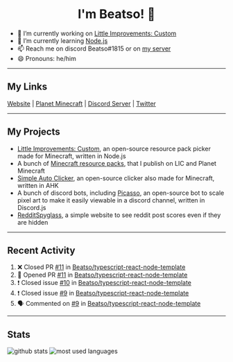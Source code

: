 <h1 align="center">I'm Beatso! 👋</h1>

- 🔭 I’m currently working on [Little Improvements: Custom](https://github.com/LittleImprovementsCustom/LittleImprovementsCustom)
- 🌱 I’m currently learning [Node.js](https://nodejs.org/)
- 📫 Reach me on discord Beatso#1815 or on [my server](https://discord.gg/bNcZjFe)
- 😄 Pronouns: he/him

---

## My Links
[Website](https://www.beatso.tk/) | 
[Planet Minecraft](https://www.planetminecraft.com/member/beatso/) |
[Discord Server](https://discord.gg/bNcZjFe) |
[Twitter](https://twitter.com/beatso_)

---

## My Projects
- [Little Improvements: Custom](https://github.com/LittleImprovementsCustom/LittleImprovementsCustom), an open-source resource pack picker made for Minecraft, written in Node.js
- A bunch of [Minecraft resource packs](https://www.planetminecraft.com/member/beatso/submissions/texture-packs/?morder=order_popularity), that I publish on LIC and Planet Minecraft
- [Simple Auto Clicker](https://github.com/Beatso/SimpleAutoClicker), an open-source clicker also made for Minecraft, written in AHK
- A bunch of discord bots, including [Picasso](https://github.com/Beatso/Picasso), an open-source bot to scale pixel art to make it easily viewable in a discord channel, written in Discord.js
- [RedditSpyglass](https://github.com/Beatso/RedditSpyglass), a simple website to see reddit post scores even if they are hidden

---

## Recent Activity
<!--START_SECTION:activity-->
1. ❌ Closed PR [#11](https://github.com/Beatso/typescript-react-node-template/pull/11) in [Beatso/typescript-react-node-template](https://github.com/Beatso/typescript-react-node-template)
2. 💪 Opened PR [#11](https://github.com/Beatso/typescript-react-node-template/pull/11) in [Beatso/typescript-react-node-template](https://github.com/Beatso/typescript-react-node-template)
3. ❗️ Closed issue [#10](https://github.com/Beatso/typescript-react-node-template/issues/10) in [Beatso/typescript-react-node-template](https://github.com/Beatso/typescript-react-node-template)
4. ❗️ Closed issue [#9](https://github.com/Beatso/typescript-react-node-template/issues/9) in [Beatso/typescript-react-node-template](https://github.com/Beatso/typescript-react-node-template)
5. 🗣 Commented on [#9](https://github.com/Beatso/typescript-react-node-template/issues/9) in [Beatso/typescript-react-node-template](https://github.com/Beatso/typescript-react-node-template)
<!--END_SECTION:activity-->

---

## Stats
![github stats](https://github-readme-stats.vercel.app/api?username=Beatso&count_private=true&show_icons=true&hide_rank=true&title_color=f0f6fc&icon_color=8b949e&text_color=c9d1d9&bg_color=0d1117&hide_border=true "GitHub Stats")
![most used languages](https://github-readme-stats.vercel.app/api/top-langs/?username=Beatso&langs_count=3&title_color=f0f6fc&icon_color=8b949e&text_color=c9d1d9&bg_color=0d1117&hide_border=true "Most Used Languages")
